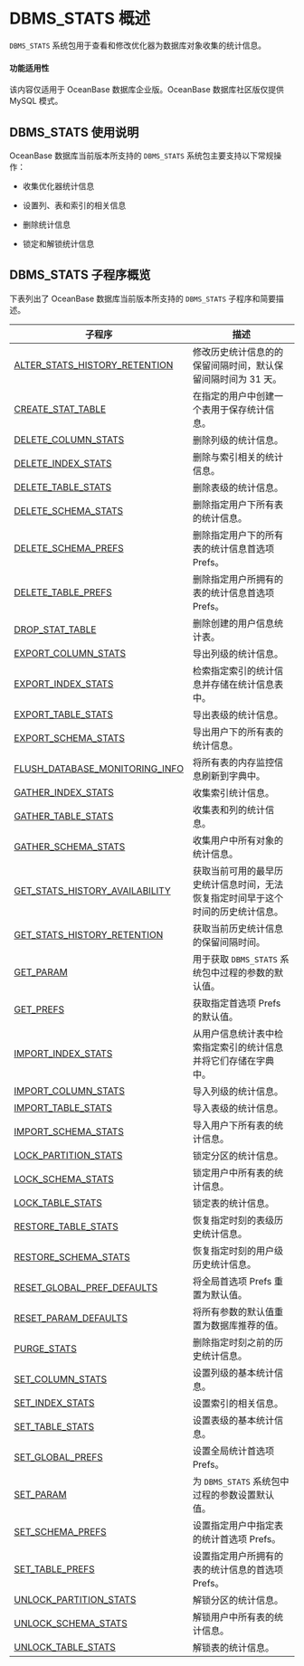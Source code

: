 # DBMS_STATS 概述 

`DBMS_STATS` 系统包用于查看和修改优化器为数据库对象收集的统计信息。

  <main id="notice" >
    <h4>功能适用性</h4>
    <p>该内容仅适用于 OceanBase 数据库企业版。OceanBase 数据库社区版仅提供 MySQL 模式。</p>
  </main>

## DBMS_STATS 使用说明 

OceanBase 数据库当前版本所支持的 `DBMS_STATS` 系统包主要支持以下常规操作：

* 收集优化器统计信息 

* 设置列、表和索引的相关信息 

* 删除统计信息

* 锁定和解锁统计信息


## DBMS_STATS 子程序概览 

下表列出了 OceanBase 数据库当前版本所支持的 `DBMS_STATS` 子程序和简要描述。

|                   **子程序**                                 |                  **描述**                |
|-------------------------------------------------------------|------------------------------------------|
| [ALTER_STATS_HISTORY_RETENTION](2.alter-stats-history-retention-oracle.md)  | 修改历史统计信息的的保留间隔时间，默认保留间隔时间为 31 天。         |
| [CREATE_STAT_TABLE](3.create-stat-table-oracle.md)              | 在指定的用户中创建一个表用于保存统计信息。              |
| [DELETE_COLUMN_STATS](4.delete-column-stats-oracle.md)            | 删除列级的统计信息。                               |
| [DELETE_INDEX_STATS](5.delete-index-stats-oracle.md)             | 删除与索引相关的统计信息。                            |
| [DELETE_TABLE_STATS](6.delete-table-stats-oracle.md)             | 删除表级的统计信息。                               |
| [DELETE_SCHEMA_STATS](7.delete-schema-stats-oracle.md)            | 删除指定用户下所有表的统计信息。                   |
| [DELETE_SCHEMA_PREFS](8.delete-schema-prefs-oracle.md)            | 删除指定用户下的所有表的统计信息首选项 Prefs。         |
| [DELETE_TABLE_PREFS](9.delete-table-prefs-oracle.md)             | 删除指定用户所拥有的表的统计信息首选项 Prefs。               |
| [DROP_STAT_TABLE](10.drop-stat-table-oracle.md)                | 删除创建的用户信息统计表。                            |
| [EXPORT_COLUMN_STATS](11.export-column-stats-oracle.md)            | 导出列级的统计信息。                               |
| [EXPORT_INDEX_STATS](12.export-index-stats-oracle.md)             |  检索指定索引的统计信息并存储在统计信息表中。                            |
| [EXPORT_TABLE_STATS](13.export-table-stats-oracle.md)            | 导出表级的统计信息。                      |
| [EXPORT_SCHEMA_STATS](14.export-schema-stats-oracle.md)             |   导出用户下的所有表的统计信息。                 |
| [FLUSH_DATABASE_MONITORING_INFO](15.flush-database-monitoring-info-oracle.md) | 将所有表的内存监控信息刷新到字典中。                       |
| [GATHER_INDEX_STATS](16.gather-index-stats-oracle.md)             | 收集索引统计信息。                                                     |
| [GATHER_TABLE_STATS](17.gather-table-stats-oracle.md)             |  收集表和列的统计信息。        |
| [GATHER_SCHEMA_STATS](18.gather-schema-stats-oracle.md)            | 收集用户中所有对象的统计信息。                    |
| [GET_STATS_HISTORY_AVAILABILITY](19.get-stats-history-availability-oracle.md) | 获取当前可用的最早历史统计信息时间，无法恢复指定时间早于这个时间的历史统计信息。 |
| [GET_STATS_HISTORY_RETENTION](20.get-stats-history-retention-oracle.md)    | 获取当前历史统计信息的保留间隔时间。                       |
| [GET_PARAM](21.get-param-oracle.md)                      | 用于获取 `DBMS_STATS` 系统包中过程的参数的默认值。         |
| [GET_PREFS](22.get-prefs-oracle.md)                      | 获取指定首选项 Prefs 的默认值。                      |
|[IMPORT_INDEX_STATS](23.import-index-stats-oracle.md)| 从用户信息统计表中检索指定索引的统计信息并将它们存储在字典中。|
| [IMPORT_COLUMN_STATS](24.import-column-stats-oracle.md)            | 导入列级的统计信息。                               |
| [IMPORT_TABLE_STATS](25.import-table-stats-oracle.md)             | 导入表级的统计信息。                               |
| [IMPORT_SCHEMA_STATS](26.import-schema-stats-oracle.md)            | 导入用户下所有表的统计信息。                      |
| [LOCK_PARTITION_STATS](27.lock-partition-stats-oracle.md)           | 锁定分区的统计信息。                               |
| [LOCK_SCHEMA_STATS](28.lock-schema-stats-oracle.md)              | 锁定用户中所有表的统计信息。                     |
| [LOCK_TABLE_STATS](29.lock-table-stats-oracle.md)               | 锁定表的统计信息。                                |
| [RESTORE_TABLE_STATS](30.restore-table-stats-oracle.md)            | 恢复指定时刻的表级历史统计信息。                         |
| [RESTORE_SCHEMA_STATS](31.restore-schema-stats-oracle.md)           | 恢复指定时刻的用户级历史统计信息。                  |
| [RESET_GLOBAL_PREF_DEFAULTS](32.reset-global-pref-defaults-oracle.md)     | 将全局首选项 Prefs 重置为默认值。                    |
| [RESET_PARAM_DEFAULTS](33.reset-param-defaults-oracle.md)           | 将所有参数的默认值重置为数据库推荐的值。                     |
| [PURGE_STATS](34.purge-stats-oracle.md)                    | 删除指定时刻之前的历史统计信息。                         |
| [SET_COLUMN_STATS](35.set-column-stats-oracle.md)               | 设置列级的基本统计信息。                             |
| [SET_INDEX_STATS](36.set-index-stats-oracle.md)                | 设置索引的相关信息。                               |
| [SET_TABLE_STATS](37.set-table-stats-oracle.md)                | 设置表级的基本统计信息。                             |
| [SET_GLOBAL_PREFS](38.set-global-prefs-oracle.md)               | 设置全局统计首选项 Prefs。                         |
| [SET_PARAM](39.set-param-oracle.md)                      | 为 `DBMS_STATS` 系统包中过程的参数设置默认值。           |
| [SET_SCHEMA_PREFS](40.set-schema-prefs-oracle.md)               | 设置指定用户中指定表的统计首选项 Prefs。            |
| [SET_TABLE_PREFS](41.set-table-prefs-oracle.md)                | 设置指定用户所拥有的表的统计信息的首选项 Prefs。              |
| [UNLOCK_PARTITION_STATS](42.unlock-partition-stats-oracle.md)         | 解锁分区的统计信息。                               |
| [UNLOCK_SCHEMA_STATS](43.unlock-schema-stats-oracle.md)            | 解锁用户中所有表的统计信息。                     |
| [UNLOCK_TABLE_STATS](44.unlock-table-stats-oracle.md)             | 解锁表的统计信息。                                |
